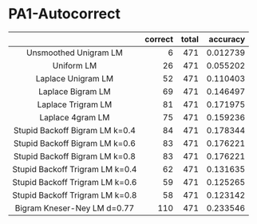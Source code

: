 # PA1-Autocorrect

| |correct|total | accuracy|
|:-:|--:|--:|--:|
|Unsmoothed Unigram LM |6 |471 |0.012739 |
|Uniform LM|26 |471 |0.055202 |
|Laplace Unigram LM |52 | 471| 0.110403 |
|Laplace Bigram LM|69 | 471| 0.146497 |
|Laplace Trigram LM|81 | 471| 0.171975 |
|Laplace 4gram LM|75 | 471| 0.159236 |
|Stupid Backoff Bigram LM k=0.4|84 | 471|0.178344 |
|Stupid Backoff Bigram LM k=0.6|83 | 471|0.176221 |
|Stupid Backoff Bigram LM k=0.8|83 | 471|0.176221 |
|Stupid Backoff Trigram LM k=0.4|62 | 471|0.131635 |
|Stupid Backoff Trigram LM k=0.6|59 | 471|0.125265 |
|Stupid Backoff Trigram LM k=0.8|58 | 471|0.123142 |
|Bigram Kneser-Ney LM d=0.77|110 | 471|0.233546 |

